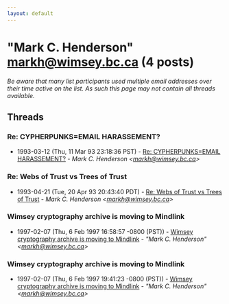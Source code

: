 ```yaml
---
layout: default
---
```


# "Mark C. Henderson" <markh@wimsey.bc.ca> (4 posts)

_Be aware that many list participants used multiple email addresses over their time active on the list. As such this page may not contain all threads available._

## Threads

### Re: CYPHERPUNKS=EMAIL HARASSEMENT?
+ 1993-03-12 (Thu, 11 Mar 93 23:18:36 PST) - [Re: CYPHERPUNKS=EMAIL HARASSEMENT?](/archive/1993/03/65922f15c3526dd9bb9d96749044651a57c64251ad4e24decbadbcf5538154ab) - _Mark C. Henderson \<markh@wimsey.bc.ca\>_

### Re: Webs of Trust vs Trees of Trust
+ 1993-04-21 (Tue, 20 Apr 93 20:43:40 PDT) - [Re: Webs of Trust vs Trees of Trust](/archive/1993/04/edb791f1d7894abedd8e8295815bcb36dcd12460340d38cee57afe2e3c9973fd) - _Mark C. Henderson \<markh@wimsey.bc.ca\>_

### Wimsey cryptography archive is moving to Mindlink
+ 1997-02-07 (Thu, 6 Feb 1997 16:58:57 -0800 (PST)) - [Wimsey cryptography archive is moving to Mindlink](/archive/1997/02/2985fe9ae497bd96a8e70e9bff84e99b73bd6089e8d04ebd25139e1d11c45467) - _"Mark C. Henderson" \<markh@wimsey.bc.ca\>_

### Wimsey cryptography archive is moving to Mindlink
+ 1997-02-07 (Thu, 6 Feb 1997 19:41:23 -0800 (PST)) - [Wimsey cryptography archive is moving to Mindlink](/archive/1997/02/e50f69e0ec37e4a0acefe467490e55f3ce2a473ad5fdd316f508287b9b1acf0c) - _"Mark C. Henderson" \<markh@wimsey.bc.ca\>_

